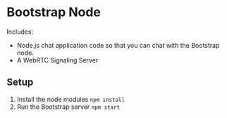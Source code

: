 # Bootstrap Node

Includes:
- Node.js chat application code so that you can chat with the Bootstrap node.
- A WebRTC Signaling Server

## Setup
1. Install the node modules `npm install`
1. Run the Bootstrap server `npm start`
